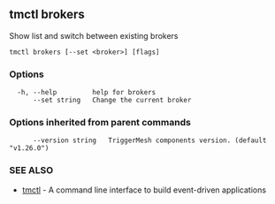 ## tmctl brokers

Show list and switch between existing brokers

```
tmctl brokers [--set <broker>] [flags]
```

### Options

```
  -h, --help         help for brokers
      --set string   Change the current broker
```

### Options inherited from parent commands

```
      --version string   TriggerMesh components version. (default "v1.26.0")
```

### SEE ALSO

* [tmctl](tmctl.md)	 - A command line interface to build event-driven applications

